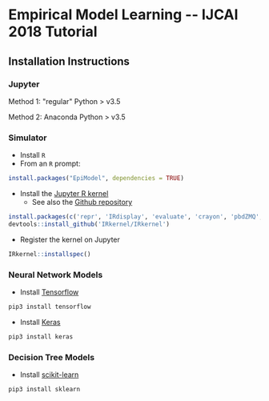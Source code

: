 # Empirical Model Learning -- IJCAI 2018 Tutorial


## Installation Instructions

### Jupyter

Method 1: "regular" Python > v3.5

Method 2: Anaconda Python > v3.5


### Simulator

* Install `R`
* From an `R` prompt:

```R
install.packages("EpiModel", dependencies = TRUE)
```

* Install the [Jupyter R kernel](https://irkernel.github.io)
  * See also the [Github repository](https://github.com/IRkernel/IRkernel)

```R
install.packages(c('repr', 'IRdisplay', 'evaluate', 'crayon', 'pbdZMQ', 'devtools', 'uuid', 'digest'))
devtools::install_github('IRkernel/IRkernel')
```

* Register the kernel on Jupyter

```R
IRkernel::installspec()
```


### Neural Network Models

* Install [Tensorflow](https://www.tensorflow.org)

```sh
pip3 install tensorflow
```

* Install [Keras](https://keras.io)

```sh
pip3 install keras
```


### Decision Tree Models

* Install [scikit-learn](http://scikit-learn.org/stable/index.html)

```sh
pip3 install sklearn
```

